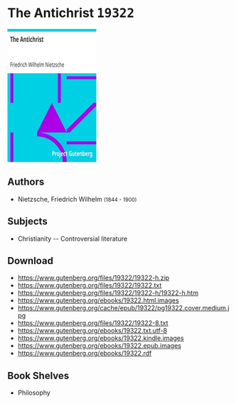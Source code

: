 # The Antichrist <kbd>19322</kbd>

![](./cover.medium.jpg "")

## Authors


 - Nietzsche, Friedrich Wilhelm <small>(1844 - 1900)</small>

## Subjects


 - Christianity -- Controversial literature

## Download


 - https://www.gutenberg.org/files/19322/19322-h.zip
 - https://www.gutenberg.org/files/19322/19322.txt
 - https://www.gutenberg.org/files/19322/19322-h/19322-h.htm
 - https://www.gutenberg.org/ebooks/19322.html.images
 - https://www.gutenberg.org/cache/epub/19322/pg19322.cover.medium.jpg
 - https://www.gutenberg.org/files/19322/19322-8.txt
 - https://www.gutenberg.org/ebooks/19322.txt.utf-8
 - https://www.gutenberg.org/ebooks/19322.kindle.images
 - https://www.gutenberg.org/ebooks/19322.epub.images
 - https://www.gutenberg.org/ebooks/19322.rdf

## Book Shelves


 - Philosophy

